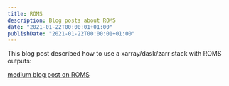 ```yaml
---
title: ROMS
description: Blog posts about ROMS
date: "2021-01-22T00:00:01+01:00"
publishDate: "2021-01-22T00:00:01+01:00"
---
```


This blog post described how to use a xarray/dask/zarr stack with ROMS outputs:

[medium blog post on ROMS](https://raphaeldussin.medium.com/modern-python-tools-for-the-roms-ocean-model-bfca8642db01)

